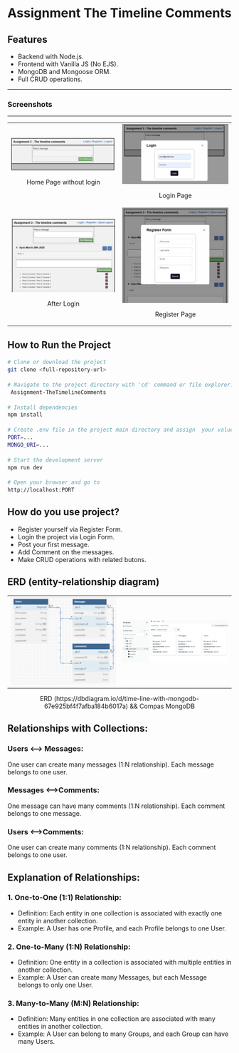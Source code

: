 # Assignment The Timeline Comments

## Features

- Backend with Node.js.
- Frontend with Vanilla JS (No EJS).
- MongoDB and Mongoose ORM.
- Full CRUD operations.

---

### Screenshots

---

<p align="center">
  <table align='center'>
    <tr>
      <td align="center">
        <img src="./front-end/images/front.png" alt="Front Page" width="300">
        <p>Home Page without login</p>
      </td>
      <td align="center">
        <img src="./front-end/images/front-login.png" alt="Login Page" width="300">
        <p>Login Page</p>
      </td>
    </tr>
    <tr>
      <td align="center">
        <img src="./front-end/images/front-after-login.png" alt="After Login" width="300">
        <p>After Login</p>
      </td>
      <td align="center">
        <img src="./front-end/images/register.png" alt="Register Page" width="300">
        <p>Register Page</p>
      </td>
    </tr>
  </table>
</p>

## How to Run the Project

```bash
# Clone or download the project
git clone <full-repository-url>

# Navigate to the project directory with 'cd' command or file explorer.
 Assignment-TheTimelineComments

# Install dependencies
npm install

# Create .env file in the project main directory and assign  your values  to the variables.
PORT=...
MONGO_URI=...

# Start the development server
npm run dev

# Open your browser and go to
http://localhost:PORT
```

## How do you use project?

- Register yourself via Register Form.
- Login the project via Login Form.
- Post your first message.
- Add Comment on the messages.
- Make CRUD operations with related butons.

## ERD (entity-relationship diagram)

<table align='center'>
    <tr>
      <td align="center">
        <img src="./front-end/images/erd-db.png" alt="ERD Diagram" width="400">
      </td>
      <td align="center">
        <img src="./front-end/images/compas.png" alt="ERD Diagram" width="400">
      </td>
    </tr>
<table>
<p align='center'>ERD (https://dbdiagram.io/d/time-line-with-mongodb-67e925bf4f7afba184b6017a) && Compas MongoDB </p>

## Relationships with Collections:

### Users <--> Messages:

One user can create many messages (1:N relationship).
Each message belongs to one user.

### Messages <-->Comments:

One message can have many comments (1:N relationship).
Each comment belongs to one message.

### Users <-->Comments:

One user can create many comments (1:N relationship).
Each comment belongs to one user.

## Explanation of Relationships:

### 1. One-to-One (1:1) Relationship:

- Definition: Each entity in one collection is associated with exactly one entity in another collection.
- Example: A User has one Profile, and each Profile belongs to one User.

### 2. One-to-Many (1:N) Relationship:

- Definition: One entity in a collection is associated with multiple entities in another collection.
- Example: A User can create many Messages, but each Message belongs to only one User.

### 3. Many-to-Many (M:N) Relationship:

- Definition: Many entities in one collection are associated with many entities in another collection.
- Example: A User can belong to many Groups, and each Group can have many Users.
